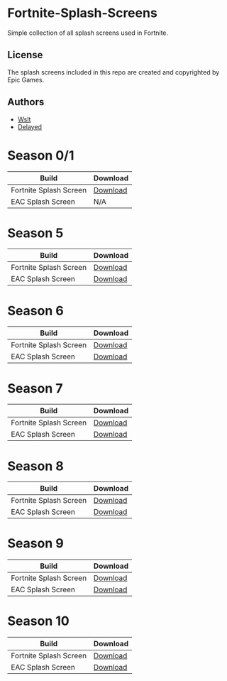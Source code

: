 # Fortnite-Splash-Screens

Simple collection of all splash screens used in Fortnite.

## License

The splash screens included in this repo are created and copyrighted by Epic Games.

## Authors

- [Wslt](https://github.com/CodeWslt)
- [Delayed](https://github.com/delayedisback)

# Season 0/1

| Build                  	     | Download          	                               |
| ------------------------------ | ---------------------                               |
| Fortnite Splash Screen         | [Download](./Season%200/Splash.bmp)                 |
| EAC Splash Screen              | N/A                                                 |

# Season 5

| Build                  	     | Download          	                               |
| ------------------------------ | ---------------------                               |
| Fortnite Splash Screen         | [Download](./Season%205/Splash.bmp)                 |
| EAC Splash Screen              | [Download](./Season%205/SplashScreen_EAC.png)       |

# Season 6

| Build                  	     | Download          	                               |
| ------------------------------ | ---------------------                               |
| Fortnite Splash Screen         | [Download](./Season%206/Splash.bmp)                 |
| EAC Splash Screen              | [Download](./Season%206/SplashScreen_EAC.png)       |

# Season 7

| Build                  	     | Download          	                               |
| ------------------------------ | ---------------------                               |
| Fortnite Splash Screen         | [Download](./Season%207/Splash.bmp)                 |
| EAC Splash Screen              | [Download](./Season%207/SplashScreen_EAC.png)       |

# Season 8

| Build                  	     | Download          	                               |
| ------------------------------ | ---------------------                               |
| Fortnite Splash Screen         | [Download](./Season%208/Splash.bmp)                 |
| EAC Splash Screen              | [Download](./Season%208/SplashScreen_EAC.png)       |

# Season 9

| Build                  	     | Download          	                               |
| ------------------------------ | ---------------------                               |
| Fortnite Splash Screen         | [Download](./Season%209/Splash.bmp)                 |
| EAC Splash Screen              | [Download](./Season%209/SplashScreen_EAC.png)       |

# Season 10

| Build                  	     | Download          	                                |
| ------------------------------ | ---------------------                                |
| Fortnite Splash Screen         | [Download](./Season%2010/Splash.bmp)                 |
| EAC Splash Screen              | [Download](./Season%2010/SplashScreen_EAC.png)       |